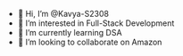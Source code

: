 - 👋 Hi, I’m @Kavya-S2308
- 👀 I’m interested in Full-Stack Development
- 🌱 I’m currently learning DSA
- 💞️ I’m looking to collaborate on Amazon

<!---
Kavya-S2308/Kavya-S2308 is a ✨ special ✨ repository because its `README.md` (this file) appears on your GitHub profile.
You can click the Preview link to take a look at your changes.
--->
